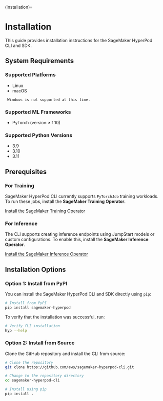 (installation)=

# Installation

This guide provides installation instructions for the SageMaker HyperPod CLI and SDK.

## System Requirements

### Supported Platforms
- Linux
- macOS

```{note}
 Windows is not supported at this time.
```

### Supported ML Frameworks
- PyTorch (version ≥ 1.10)

### Supported Python Versions
- 3.9
- 3.10
- 3.11

## Prerequisites

### For Training
SageMaker HyperPod CLI currently supports `PyTorchJob` training workloads.
To run these jobs, install the **SageMaker Training Operator**.

[Install the SageMaker Training Operator](https://docs.aws.amazon.com/sagemaker/latest/dg/sagemaker-eks-operator-install.html)

### For Inference
The CLI supports creating inference endpoints using JumpStart models or custom configurations.
To enable this, install the **SageMaker Inference Operator**.

[Install the SageMaker Inference Operator](https://docs.aws.amazon.com/sagemaker/latest/dg/sagemaker-hyperpod-model-deployment-setup.html)

## Installation Options

### Option 1: Install from PyPI

You can install the SageMaker HyperPod CLI and SDK directly using `pip`:

```bash
# Install from PyPI
pip install sagemaker-hyperpod
```

To verify that the installation was successful, run:

```bash
# Verify CLI installation
hyp --help
```

### Option 2: Install from Source

Clone the GitHub repository and install the CLI from source:

```bash
# Clone the repository
git clone https://github.com/aws/sagemaker-hyperpod-cli.git

# Change to the repository directory
cd sagemaker-hyperpod-cli

# Install using pip
pip install .
```
